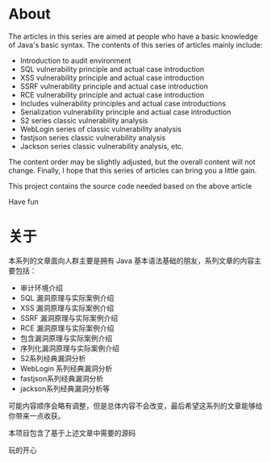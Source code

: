 # About
The articles in this series are aimed at people who have a basic knowledge of Java's basic syntax. The contents of this series of articles mainly include:

* Introduction to audit environment
* SQL vulnerability principle and actual case introduction
* XSS vulnerability principle and actual case introduction
* SSRF vulnerability principle and actual case introduction
* RCE vulnerability principle and actual case introduction
* Includes vulnerability principles and actual case introductions
* Serialization vulnerability principle and actual case introduction
* S2 series classic vulnerability analysis
* WebLogin series of classic vulnerability analysis
* fastjson series classic vulnerability analysis
* Jackson series classic vulnerability analysis, etc.

The content order may be slightly adjusted, but the overall content will not change. Finally, I hope that this series of articles can bring you a little gain.

This project contains the source code needed based on the above article

Have fun


# 关于
本系列的文章面向人群主要是拥有 Java 基本语法基础的朋友，系列文章的内容主要包括：

* 审计环境介绍
* SQL 漏洞原理与实际案例介绍
* XSS 漏洞原理与实际案例介绍
* SSRF 漏洞原理与实际案例介绍
* RCE 漏洞原理与实际案例介绍
* 包含漏洞原理与实际案例介绍
* 序列化漏洞原理与实际案例介绍
* S2系列经典漏洞分析
* WebLogin 系列经典漏洞分析
* fastjson系列经典漏洞分析
* jackson系列经典漏洞分析等

可能内容顺序会略有调整，但是总体内容不会改变，最后希望这系列的文章能够给你带来一点收获。

本项目包含了基于上述文章中需要的源码

玩的开心


